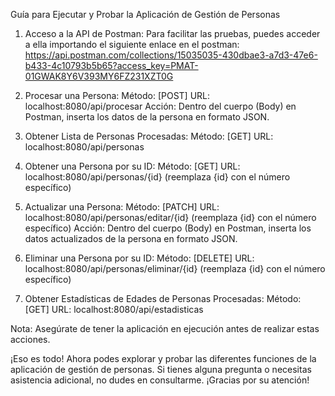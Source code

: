 
Guía para Ejecutar y Probar la Aplicación de Gestión de Personas


1. Acceso a la API de Postman:
   Para facilitar las pruebas, puedes acceder a ella importando el siguiente enlace en el postman:
   https://api.postman.com/collections/15035035-430dbae3-a7d3-47e6-b433-4c10793b5b65?access_key=PMAT-01GWAK8Y6V393MY6FZ231XZT0G


2. Procesar una Persona:
Método: [POST]
URL: localhost:8080/api/procesar
Acción: Dentro del cuerpo (Body) en Postman, inserta los datos de la persona en formato JSON.


3. Obtener Lista de Personas Procesadas:
Método: [GET]
URL: localhost:8080/api/personas

4. Obtener una Persona por su ID:
Método: [GET]
URL: localhost:8080/api/personas/{id} (reemplaza {id} con el número específico)

5. Actualizar una Persona:
Método: [PATCH]
URL: localhost:8080/api/personas/editar/{id} (reemplaza {id} con el número específico)
Acción: Dentro del cuerpo (Body) en Postman, inserta los datos actualizados de la persona en formato JSON.


6. Eliminar una Persona por su ID:
Método: [DELETE]
URL: localhost:8080/api/personas/eliminar/{id} (reemplaza {id} con el número específico)

7. Obtener Estadísticas de Edades de Personas Procesadas:
Método: [GET]
URL: localhost:8080/api/estadisticas

Nota: Asegúrate de tener la aplicación en ejecución antes de realizar estas acciones.

¡Eso es todo! Ahora podes explorar y probar las diferentes funciones de la aplicación de gestión de personas. Si tienes alguna pregunta o necesitas asistencia adicional, no dudes en consultarme. ¡Gracias por su atención!